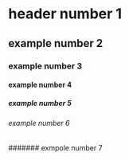 # header number 1 
## example number 2
### example number 3
#### example number 4
##### example number 5
###### example number 6
####### exmpole number 7
